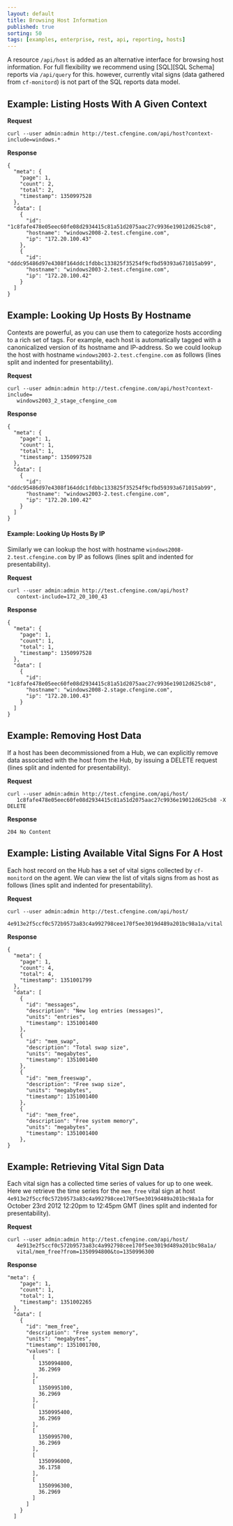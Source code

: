 ```yaml
---
layout: default
title: Browsing Host Information
published: true
sorting: 50
tags: [examples, enterprise, rest, api, reporting, hosts]
---
```


A resource `/api/host` is added as an alternative interface for browsing host 
information. For full flexibility we recommend using [SQL][SQL Schema]
reports via `/api/query` for this. however, currently vital signs (data 
gathered from `cf-monitord`) is not part of the SQL reports data model.


## Example: Listing Hosts With A Given Context

**Request**

    curl --user admin:admin http://test.cfengine.com/api/host?context-include=windows.*

**Response**

    {
      "meta": {
        "page": 1,
        "count": 2,
        "total": 2,
        "timestamp": 1350997528
      },
      "data": [
        {
          "id": "1c8fafe478e05eec60fe08d2934415c81a51d2075aac27c9936e19012d625cb8",
          "hostname": "windows2008-2.test.cfengine.com",
          "ip": "172.20.100.43"
        },
        {
          "id": "dddc95486d97e4308f164ddc1fdbbc133825f35254f9cfbd59393a671015ab99",
          "hostname": "windows2003-2.test.cfengine.com",
          "ip": "172.20.100.42"
        }
      ]
    }

## Example: Looking Up Hosts By Hostname

Contexts are powerful, as you can use them to categorize hosts according to a 
rich set of tags. For example, each host is automatically tagged with a 
canonicalized version of its hostname and IP-address. So we could lookup the 
host with hostname `windows2003-2.test.cfengine.com` as follows (lines split 
and indented for presentability).

**Request**

    curl --user admin:admin http://test.cfengine.com/api/host?context-include=
       windows2003_2_stage_cfengine_com

**Response**

    {
      "meta": {
        "page": 1,
        "count": 1,
        "total": 1,
        "timestamp": 1350997528
      },
      "data": [
        {
          "id": "dddc95486d97e4308f164ddc1fdbbc133825f35254f9cfbd59393a671015ab99",
          "hostname": "windows2003-2.test.cfengine.com",
          "ip": "172.20.100.42"
        }
      ]
    }


#### Example: Looking Up Hosts By IP

Similarly we can lookup the host with hostname 
`windows2008-2.test.cfengine.com` by IP as follows (lines split and indented 
for presentability).

**Request**

    curl --user admin:admin http://test.cfengine.com/api/host?
       context-include=172_20_100_43

**Response**

    {
      "meta": {
        "page": 1,
        "count": 1,
        "total": 1,
        "timestamp": 1350997528
      },
      "data": [
        {
          "id": "1c8fafe478e05eec60fe08d2934415c81a51d2075aac27c9936e19012d625cb8",
          "hostname": "windows2008-2.stage.cfengine.com",
          "ip": "172.20.100.43"
        }
      ]
    }


## Example: Removing Host Data

If a host has been decommissioned from a Hub, we can explicitly remove data 
associated with the host from the Hub, by issuing a DELETE request (lines 
split and indented for presentability).

**Request**

    curl --user admin:admin http://test.cfengine.com/api/host/
       1c8fafe478e05eec60fe08d2934415c81a51d2075aac27c9936e19012d625cb8 -X DELETE

**Response**

    204 No Content

## Example: Listing Available Vital Signs For A Host

Each host record on the Hub has a set of vital signs collected by 
`cf-monitord` on the agent. We can view the list of vitals signs from as host 
as follows (lines split and indented for presentability).

**Request**

    curl --user admin:admin http://test.cfengine.com/api/host/
       4e913e2f5ccf0c572b9573a83c4a992798cee170f5ee3019d489a201bc98a1a/vital

**Response**

    {
      "meta": {
        "page": 1,
        "count": 4,
        "total": 4,
        "timestamp": 1351001799
      },
      "data": [
        {
          "id": "messages",
          "description": "New log entries (messages)",
          "units": "entries",
          "timestamp": 1351001400
        },
        {
          "id": "mem_swap",
          "description": "Total swap size",
          "units": "megabytes",
          "timestamp": 1351001400
        },
        {
          "id": "mem_freeswap",
          "description": "Free swap size",
          "units": "megabytes",
          "timestamp": 1351001400
        },
        {
          "id": "mem_free",
          "description": "Free system memory",
          "units": "megabytes",
          "timestamp": 1351001400
        },
    }

## Example: Retrieving Vital Sign Data

Each vital sign has a collected time series of values for up to one week. Here 
we retrieve the time series for the `mem_free` vital sign at host 
`4e913e2f5ccf0c572b9573a83c4a992798cee170f5ee3019d489a201bc98a1a` for October 
23rd 2012 12:20pm to 12:45pm GMT (lines split and indented for 
presentability).

**Request**

    curl --user admin:admin http://test.cfengine.com/api/host/
       4e913e2f5ccf0c572b9573a83c4a992798cee170f5ee3019d489a201bc98a1a/
       vital/mem_free?from=1350994800&to=1350996300

**Response**

    "meta": {
        "page": 1,
        "count": 1,
        "total": 1,
        "timestamp": 1351002265
      },
      "data": [
        {
          "id": "mem_free",
          "description": "Free system memory",
          "units": "megabytes",
          "timestamp": 1351001700,
          "values": [
            [
              1350994800,
              36.2969
            ],
            [
              1350995100,
              36.2969
            ],
            [
              1350995400,
              36.2969
            ],
            [
              1350995700,
              36.2969
            ],
            [
              1350996000,
              36.1758
            ],
            [
              1350996300,
              36.2969
            ]
          ]
        }
      ]

